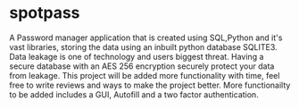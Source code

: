 # spotpass
A Password manager application that is created using SQL,Python and it's vast libraries, storing the data using an inbuilt python database SQLITE3. Data leakage is one of technology and users biggest threat. Having a secure database with an AES 256 encryption securely protect your data from leakage. This project will be added more functionality with time, feel free to write reviews and ways to make the project better.
More functionailty to be added includes a GUI, Autofill and a two factor authentication.
